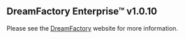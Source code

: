 ## DreamFactory Enterprise&trade; v1.0.10
Please see the [DreamFactory](https://www.dreamfactory.com/) website for more information.
